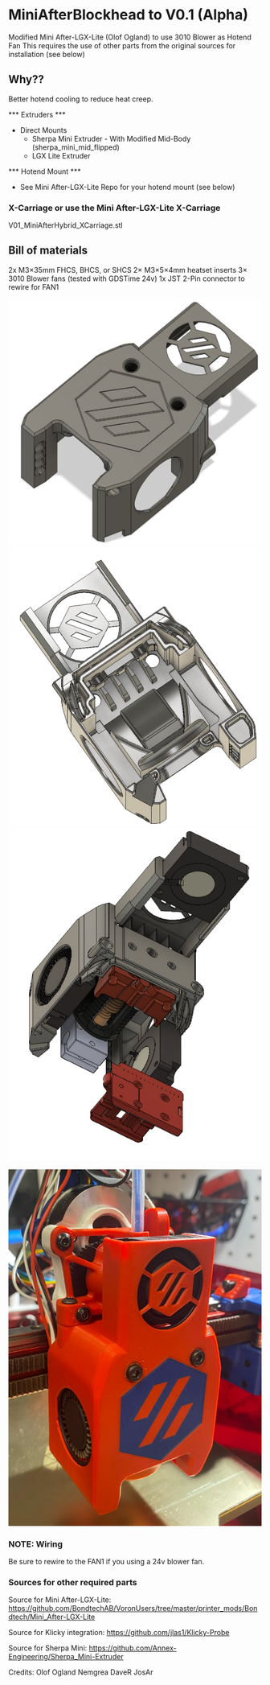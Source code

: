 # MiniAfterBlockhead to V0.1 (Alpha)

Modified Mini After-LGX-Lite (Olof Ogland) to use 3010 Blower as Hotend Fan
This requires the use of other parts from the original sources for installation (see below)

## Why??
Better hotend cooling to reduce heat creep.


*** Extruders ***
- Direct Mounts
    - Sherpa Mini Extruder - With Modified Mid-Body (sherpa_mini_mid_flipped)
    - LGX Lite Extruder

*** Hotend Mount ***
- See Mini After-LGX-Lite Repo for your hotend mount (see below)

### X-Carriage or use the Mini After-LGX-Lite X-Carriage
V01_MiniAfterHybrid_XCarriage.stl  

## Bill of materials
2x M3×35mm FHCS, BHCS, or SHCS
2× M3×5×4mm heatset inserts
3× 3010 Blower fans (tested with GDSTime 24v)
1x JST 2-Pin connector to rewire for FAN1

![](images/CAD.png)
![](images/CAD2.png)
![](images/CAD3.png)

![](images/Photo.png)

### NOTE: Wiring ###
Be sure to rewire to the FAN1 if you using a 24v blower fan.

### Sources for other required parts
Source for Mini After-LGX-Lite: https://github.com/BondtechAB/VoronUsers/tree/master/printer_mods/Bondtech/Mini_After-LGX-Lite

Source for Klicky integration: https://github.com/jlas1/Klicky-Probe

Source for Sherpa Mini: https://github.com/Annex-Engineering/Sherpa_Mini-Extruder

Credits: 
Olof Ogland
Nemgrea
DaveR
JosAr



